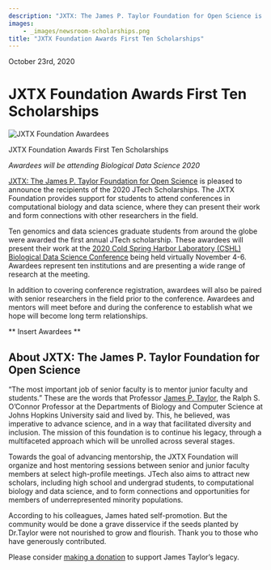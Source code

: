 ```yaml
---
description: "JXTX: The James P. Taylor Foundation for Open Science is pleased to announce the recipients of the 2020 JTech Scholarships."
images:
    - _images/newsroom-scholarships.png
title: "JXTX Foundation Awards First Ten Scholarships"
---
```


<Date>October 23rd, 2020</Date>

# JXTX Foundation Awards First Ten Scholarships

<Image alt="JXTX Foundation Awardees" image={props.images[0]}></Image>
<figcaption>JXTX Foundation Awards First Ten Scholarships</figcaption>

*Awardees will be attending Biological Data Science 2020*

[JXTX: The James P. Taylor Foundation for Open Science][1] is pleased to announce the recipients of the 2020 JTech Scholarships. The JXTX Foundation provides support for students to attend conferences in computational biology and data science, where they can present their work and form connections with other researchers in the field.

Ten genomics and data sciences graduate students from around the globe were awarded the first annual JTech scholarship. These awardees will present their work at the [2020 Cold Spring Harbor Laboratory (CSHL) Biological Data Science Conference][2] being held virtually November 4-6. Awardees represent ten institutions and are presenting a wide range of research at the meeting.

In addition to covering conference registration, awardees will also be paired with senior researchers in the field prior to the conference. Awardees and mentors will meet before and during the conference to establish what we hope will become long term relationships.

** Insert Awardees **

## About JXTX: The James P. Taylor Foundation for Open Science

“The most important job of senior faculty is to mentor junior faculty and students.” These are the words that Professor [James P. Taylor][3], the Ralph S. O’Connor Professor at the Departments of Biology and Computer Science at Johns Hopkins University said and lived by. This, he believed, was imperative to advance science, and in a way that facilitated diversity and inclusion. The mission of this foundation is to continue his legacy, through a multifaceted approach which will be unrolled across several stages.

Towards the goal of advancing mentorship, the JXTX Foundation will organize and host mentoring sessions between senior and junior faculty members at select high-profile meetings. JTech also aims to attract new scholars, including high school and undergrad students, to computational biology and data science, and to form connections and opportunities for members of underrepresented minority populations.

According to his colleagues, James hated self-promotion. But the community would be done a grave disservice if the seeds planted by Dr.Taylor were not nourished to grow and flourish. Thank you to those who have generously contributed.

Please consider [making a donation][4] to support James Taylor’s legacy.

[1]: /foundation/about-the-jxtx-foundation
[2]: https://meetings.cshl.edu/meetings.aspx?meet=DATA&year=20
[3]: https://galaxyproject.org/jxtx/
[4]: https://give.communityfunded.com/o/eberly/i/eberly-college-of-science/s/jtech#CommunityI39hubL9i
